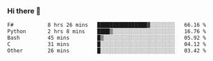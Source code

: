 ### Hi there 👋

<!--
**gustavkrist/gustavkrist** is a ✨ _special_ ✨ repository because its `README.md` (this file) appears on your GitHub profile.

Here are some ideas to get you started:

- 🔭 I’m currently working on ...
- 🌱 I’m currently learning ...
- 👯 I’m looking to collaborate on ...
- 🤔 I’m looking for help with ...
- 💬 Ask me about ...
- 📫 How to reach me: ...
- 😄 Pronouns: ...
- ⚡ Fun fact: ...
-->

<!--START_SECTION:waka-->

```txt
F#           8 hrs 26 mins   ████████████████▓░░░░░░░░   66.16 %
Python       2 hrs 8 mins    ████▒░░░░░░░░░░░░░░░░░░░░   16.76 %
Bash         45 mins         █▒░░░░░░░░░░░░░░░░░░░░░░░   05.92 %
C            31 mins         █░░░░░░░░░░░░░░░░░░░░░░░░   04.12 %
Other        26 mins         █░░░░░░░░░░░░░░░░░░░░░░░░   03.42 %
```

<!--END_SECTION:waka-->
